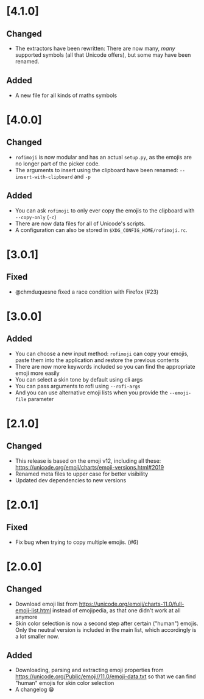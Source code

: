 # [4.1.0]
## Changed
- The extractors have been rewritten: There are now many, *many* supported symbols (all that Unicode offers), but some may have been renamed.

## Added
- A new file for all kinds of maths symbols

# [4.0.0]
## Changed
- `rofimoji` is now modular and has an actual `setup.py`, as the emojis are no longer part of the picker code.
- The arguments to insert using the clipboard have been renamed: `--insert-with-clipboard` and `-p`

## Added
- You can ask `rofimoji` to only ever copy the emojis to the clipboard with `--copy-only` (`-c`)
- There are now data files for all of Unicode's scripts.
- A configuration can also be stored in `$XDG_CONFIG_HOME/rofimoji.rc`.

# [3.0.1]
## Fixed
- @chmduquesne fixed a race condition with Firefox (#23)

# [3.0.0]
## Added
- You can choose a new input method: `rofimoji` can copy your emojis, paste them into the application and restore the previous contents
- There are now more keywords included so you can find the appropriate emoji more easily
- You can select a skin tone by default using cli args
- You can pass arguments to rofi using `--rofi-args`
- And you can use alternative emoji lists when you provide the `--emoji-file` parameter

# [2.1.0]
## Changed
- This release is based on the emoji v12, including all these: https://unicode.org/emoji/charts/emoji-versions.html#2019
- Renamed meta files to upper case for better visibility
- Updated dev dependencies to new versions

# [2.0.1]
## Fixed
- Fix bug when trying to copy multiple emojis. (#6)

# [2.0.0]
## Changed
- Download emoji list from https://unicode.org/emoji/charts-11.0/full-emoji-list.html instead of emojipedia, as that one didn't work at all anymore
- Skin color selection is now a second step after certain ("human") emojis. Only the neutral version is included in the main list, which accordingly is a lot smaller now.

## Added
- Downloading, parsing and extracting emoji properties from https://unicode.org/Public/emoji//11.0/emoji-data.txt so that we can find "human" emojis for skin color selection
- A changelog 😁

